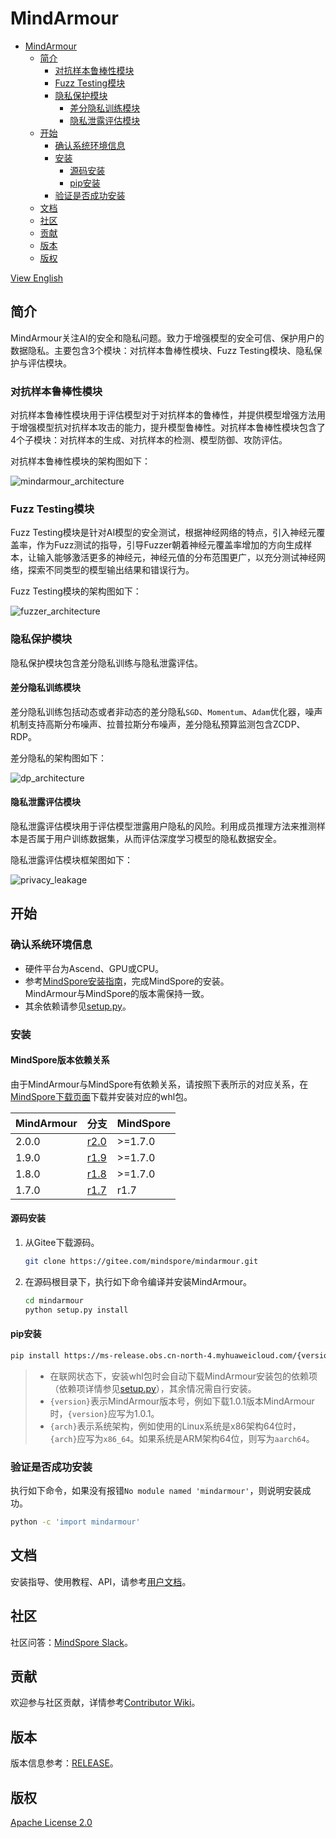 # MindArmour

<!-- TOC -->

- [MindArmour](#mindarmour)
    - [简介](#简介)
        - [对抗样本鲁棒性模块](#对抗样本鲁棒性模块)
        - [Fuzz Testing模块](#fuzz-testing模块)
        - [隐私保护模块](#隐私保护模块)
            - [差分隐私训练模块](#差分隐私训练模块)
            - [隐私泄露评估模块](#隐私泄露评估模块)
    - [开始](#开始)
        - [确认系统环境信息](#确认系统环境信息)
        - [安装](#安装)
            - [源码安装](#源码安装)
            - [pip安装](#pip安装)
        - [验证是否成功安装](#验证是否成功安装)
    - [文档](#文档)
    - [社区](#社区)
    - [贡献](#贡献)
    - [版本](#版本)
    - [版权](#版权)

<!-- /TOC -->

[View English](./README.md)

## 简介

MindArmour关注AI的安全和隐私问题。致力于增强模型的安全可信、保护用户的数据隐私。主要包含3个模块：对抗样本鲁棒性模块、Fuzz Testing模块、隐私保护与评估模块。

### 对抗样本鲁棒性模块

对抗样本鲁棒性模块用于评估模型对于对抗样本的鲁棒性，并提供模型增强方法用于增强模型抗对抗样本攻击的能力，提升模型鲁棒性。对抗样本鲁棒性模块包含了4个子模块：对抗样本的生成、对抗样本的检测、模型防御、攻防评估。

对抗样本鲁棒性模块的架构图如下：

![mindarmour_architecture](docs/adversarial_robustness_cn.png)

### Fuzz Testing模块

Fuzz Testing模块是针对AI模型的安全测试，根据神经网络的特点，引入神经元覆盖率，作为Fuzz测试的指导，引导Fuzzer朝着神经元覆盖率增加的方向生成样本，让输入能够激活更多的神经元，神经元值的分布范围更广，以充分测试神经网络，探索不同类型的模型输出结果和错误行为。

Fuzz Testing模块的架构图如下：

![fuzzer_architecture](docs/fuzzer_architecture_cn.png)

### 隐私保护模块

隐私保护模块包含差分隐私训练与隐私泄露评估。

#### 差分隐私训练模块

差分隐私训练包括动态或者非动态的差分隐私`SGD`、`Momentum`、`Adam`优化器，噪声机制支持高斯分布噪声、拉普拉斯分布噪声，差分隐私预算监测包含ZCDP、RDP。

差分隐私的架构图如下：

![dp_architecture](docs/differential_privacy_architecture_cn.png)

#### 隐私泄露评估模块

隐私泄露评估模块用于评估模型泄露用户隐私的风险。利用成员推理方法来推测样本是否属于用户训练数据集，从而评估深度学习模型的隐私数据安全。

隐私泄露评估模块框架图如下：

![privacy_leakage](docs/privacy_leakage_cn.png)

## 开始

### 确认系统环境信息

- 硬件平台为Ascend、GPU或CPU。
- 参考[MindSpore安装指南](https://www.mindspore.cn/install)，完成MindSpore的安装。  
    MindArmour与MindSpore的版本需保持一致。
- 其余依赖请参见[setup.py](https://gitee.com/mindspore/mindarmour/blob/master/setup.py)。

### 安装

#### MindSpore版本依赖关系

由于MindArmour与MindSpore有依赖关系，请按照下表所示的对应关系，在[MindSpore下载页面](https://www.mindspore.cn/versions)下载并安装对应的whl包。

| MindArmour | 分支                                                      | MindSpore |
| ---------- | --------------------------------------------------------- | --------- |
| 2.0.0      | [r2.0](https://gitee.com/mindspore/mindarmour/tree/r2.0/) | >=1.7.0   |
| 1.9.0      | [r1.9](https://gitee.com/mindspore/mindarmour/tree/r1.9/) | >=1.7.0   |
| 1.8.0      | [r1.8](https://gitee.com/mindspore/mindarmour/tree/r1.8/) | >=1.7.0   |
| 1.7.0      | [r1.7](https://gitee.com/mindspore/mindarmour/tree/r1.7/) | r1.7      |

#### 源码安装

1. 从Gitee下载源码。

    ```bash
    git clone https://gitee.com/mindspore/mindarmour.git
    ```

2. 在源码根目录下，执行如下命令编译并安装MindArmour。

    ```bash
    cd mindarmour
    python setup.py install
    ```

#### pip安装

```bash
pip install https://ms-release.obs.cn-north-4.myhuaweicloud.com/{version}/MindArmour/{arch}/mindarmour-{version}-cp37-cp37m-linux_{arch}.whl --trusted-host ms-release.obs.cn-north-4.myhuaweicloud.com -i https://pypi.tuna.tsinghua.edu.cn/simple
```

> - 在联网状态下，安装whl包时会自动下载MindArmour安装包的依赖项（依赖项详情参见[setup.py](https://gitee.com/mindspore/mindarmour/blob/master/setup.py)），其余情况需自行安装。
> - `{version}`表示MindArmour版本号，例如下载1.0.1版本MindArmour时，`{version}`应写为1.0.1。  
> - `{arch}`表示系统架构，例如使用的Linux系统是x86架构64位时，`{arch}`应写为`x86_64`。如果系统是ARM架构64位，则写为`aarch64`。

### 验证是否成功安装

执行如下命令，如果没有报错`No module named 'mindarmour'`，则说明安装成功。

```bash
python -c 'import mindarmour'
```

## 文档

安装指导、使用教程、API，请参考[用户文档](https://gitee.com/mindspore/docs)。

## 社区

社区问答：[MindSpore Slack](https://join.slack.com/t/mindspore/shared_invite/enQtOTcwMTIxMDI3NjM0LTNkMWM2MzI5NjIyZWU5ZWQ5M2EwMTQ5MWNiYzMxOGM4OWFhZjI4M2E5OGI2YTg3ODU1ODE2Njg1MThiNWI3YmQ)。

## 贡献

欢迎参与社区贡献，详情参考[Contributor Wiki](https://gitee.com/mindspore/mindspore/blob/master/CONTRIBUTING.md)。

## 版本

版本信息参考：[RELEASE](RELEASE.md)。

## 版权

[Apache License 2.0](LICENSE)
